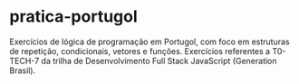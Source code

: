 # pratica-portugol
Exercícios de lógica de programação em Portugol, com foco em estruturas de repetição, condicionais, vetores e funções. Exercícios referentes a T0-TECH-7 da trilha de Desenvolvimento Full Stack JavaScript (Generation Brasil).
